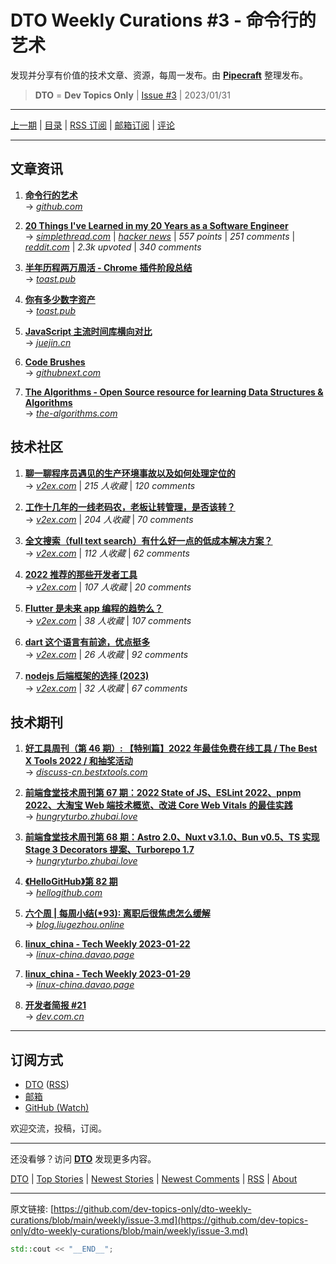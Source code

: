 # DTO Weekly Curations #3 - 命令行的艺术

发现并分享有价值的技术文章、资源，每周一发布。由 [**Pipecraft**](https://dto.pipecraft.net/) 整理发布。

> **DTO** = **Dev Topics Only** | [Issue #3](https://github.com/dev-topics-only/dto-weekly-curations/blob/main/weekly/issue-3.md) | 2023/01/31

---

[上一期](https://github.com/dev-topics-only/dto-weekly-curations/blob/main/weekly/issue-2.md) | [目录](https://github.com/dev-topics-only/dto-weekly-curations) | [RSS 订阅](https://dto.pipecraft.net/t/dto-weekly.rss) | [邮箱订阅](https://tinyletter.com/dto) | [评论](https://dto.pipecraft.net/s/xr0rlq/dto_weekly_curations_3)

---

## 文章资讯

1. [**命令行的艺术**](https://dto.pipecraft.net/s/vzvmkx)  
   → [_github.com_](https://github.com/jlevy/the-art-of-command-line/blob/master/README-zh.md)

2. [**20 Things I've Learned in my 20 Years as a Software Engineer**](https://dto.pipecraft.net/s/4kypyz/20_things_i_ve_learned_my_20_years_as)  
   → [_simplethread.com_](https://www.simplethread.com/20-things-ive-learned-in-my-20-years-as-a-software-engineer/) | [_hacker news_](https://news.ycombinator.com/item?id=34434636) | _557 points_ | _251 comments_ | [_reddit.com_](https://www.reddit.com/r/programming/comments/10ftl9v/20_things_ive_learned_in_my_20_years_as_a/) | _2.3k upvoted_ | _340 comments_

3. [**半年历程两万周活 - Chrome 插件阶段总结**](https://dto.pipecraft.net/s/ilrxvb/chrome)  
   → [_toast.pub_](https://toast.pub/totoro/posts/peroidic-summary-on-washbaidu/)

4. [**你有多少数字资产**](https://dto.pipecraft.net/s/0s0nfy)  
   → [_toast.pub_](https://toast.pub/totoro/posts/how-many-digitalassets-do-you-own/)

5. [**JavaScript 主流时间库横向对比**](https://dto.pipecraft.net/s/ypfkpi/javascript)  
   → [_juejin.cn_](https://juejin.cn/post/7186862615014932541)

6. [**Code Brushes**](https://dto.pipecraft.net/s/9zvuq1/code_brushes)  
   → [_githubnext.com_](https://githubnext.com/projects/code-brushes)

7. [**The Algorithms - Open Source resource for learning Data Structures & Algorithms**](https://dto.pipecraft.net/s/zytax4/algorithms_open_source_resource_for)  
   → [_the-algorithms.com_](https://the-algorithms.com/zh_Hans)

## 技术社区

1. [**聊一聊程序员遇见的生产环境事故以及如何处理定位的**](https://dto.pipecraft.net/s/grxiau)  
   → [_v2ex.com_](https://www.v2ex.com/t/911105) | _215 人收藏_ | _120 comments_

2. [**工作十几年的一线老码农，老板让转管理，是否该转？**](https://dto.pipecraft.net/s/ouxwag)  
   → [_v2ex.com_](https://www.v2ex.com/t/909120) | _204 人收藏_ | _70 comments_

3. [**全文搜索（full text search）有什么好一点的低成本解决方案？**](https://dto.pipecraft.net/s/zavx0j/full_text_search)  
   → [_v2ex.com_](https://www.v2ex.com/t/899924) | _112 人收藏_ | _62 comments_

4. [**2022 推荐的那些开发者工具**](https://dto.pipecraft.net/s/0ygmvm/2022)  
   → [_v2ex.com_](https://www.v2ex.com/t/906931) | _107 人收藏_ | _20 comments_

5. [**Flutter 是未来 app 编程的趋势么？**](https://dto.pipecraft.net/s/zkkrei/flutter_app)  
   → [_v2ex.com_](https://www.v2ex.com/t/906622) | _38 人收藏_ | _107 comments_

6. [**dart 这个语言有前途，优点挺多**](https://dto.pipecraft.net/s/f8qyiy/dart)  
   → [_v2ex.com_](https://www.v2ex.com/t/907891) | _26 人收藏_ | _92 comments_

7. [**nodejs 后端框架的选择 (2023)**](https://dto.pipecraft.net/s/xhtqnt/nodejs_2023)  
   → [_v2ex.com_](https://www.v2ex.com/t/909372) | _32 人收藏_ | _67 comments_

## 技术期刊

1. [**好工具周刊（第 46 期）: 【特别篇】2022 年最佳免费在线工具 / The Best X Tools 2022 / 和抽奖活动**](https://dto.pipecraft.net/s/itmd8x/46_2022_best_x_tools_2022)  
   → [_discuss-cn.bestxtools.com_](https://discuss-cn.bestxtools.com/d/123)

2. [**前端食堂技术周刊第 67 期：2022 State of JS、ESLint 2022、pnpm 2022、大淘宝 Web 端技术概览、改进 Core Web Vitals 的最佳实践**](https://dto.pipecraft.net/s/pib2ww/67_2022_state_js_eslint_2022_pnpm_2022_web)  
   → [_hungryturbo.zhubai.love_](https://hungryturbo.zhubai.love/posts/2226739332776214528)

3. [**前端食堂技术周刊第 68 期：Astro 2.0、Nuxt v3.1.0、Bun v0.5、TS 实现 Stage 3 Decorators 提案、Turborepo 1.7**](https://dto.pipecraft.net/s/5tfvxa/68_astro_2_0_nuxt_v3_1_0_bun_v0_5_ts_stage_3)  
   → [_hungryturbo.zhubai.love_](https://hungryturbo.zhubai.love/posts/2230724978712797184)

4. [**《HelloGitHub》第 82 期**](https://dto.pipecraft.net/s/v8wxus/hellogithub_82)  
   → [_hellogithub.com_](https://hellogithub.com/periodical/volume/82)

5. [**六个周 | 每周小结(\*93): 离职后很焦虑怎么缓解**](https://dto.pipecraft.net/s/dizdso/93)  
   → [_blog.liugezhou.online_](https://blog.liugezhou.online/202304-No93/)

6. [**linux_china - Tech Weekly 2023-01-22**](https://dto.pipecraft.net/s/4havsu/linux_china_tech_weekly_2023_01_22)  
   → [_linux-china.davao.page_](https://linux-china.davao.page/blog/2023-01-22-tech-weekly/)

7. [**linux_china - Tech Weekly 2023-01-29**](https://dto.pipecraft.net/s/lxpesp/linux_china_tech_weekly_2023_01_29)  
   → [_linux-china.davao.page_](https://linux-china.davao.page/blog/2023-01-29-tech-weekly/)

8. [**开发者简报 #21**](https://dto.pipecraft.net/s/bte9yb/21)  
   → [_dev.com.cn_](https://dev.com.cn/post/445313189047959554)

---

## 订阅方式

- [DTO](https://dto.pipecraft.net/t/dto-weekly) ([RSS](https://dto.pipecraft.net/t/dto-weekly.rss))
- [邮箱](https://tinyletter.com/dto)
- [GitHub (Watch)](https://github.com/dev-topics-only/dto-weekly-curations)

欢迎交流，投稿，订阅。

---

还没看够？访问 [**DTO**](https://dto.pipecraft.net/) 发现更多内容。

[DTO](https://dto.pipecraft.net/) | [Top Stories](https://dto.pipecraft.net/top) | [Newest Stories](https://dto.pipecraft.net/newest) | [Newest Comments](https://dto.pipecraft.net/comments) | [RSS](https://dto.pipecraft.net/s/8enlvn/dto_rss_feed) | [About](https://dto.pipecraft.net/about)

---

原文链接: [https://github.com/dev-topics-only/dto-weekly-curations/blob/main/weekly/issue-3.md](https://github.com/dev-topics-only/dto-weekly-curations/blob/main/weekly/issue-3.md)

```cpp
std::cout << "__END__";
```
